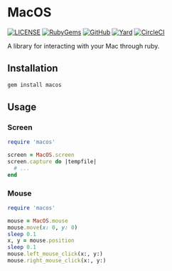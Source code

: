 # MacOS

[![LICENSE](https://img.shields.io/badge/license-MIT-blue.svg)](https://github.com/ksylvest/macos/blob/main/LICENSE)
[![RubyGems](https://img.shields.io/gem/v/macos)](https://rubygems.org/gems/macos)
[![GitHub](https://img.shields.io/badge/github-repo-blue.svg)](https://github.com/ksylvest/macos)
[![Yard](https://img.shields.io/badge/docs-site-blue.svg)](https://macos.ksylvest.com)
[![CircleCI](https://img.shields.io/circleci/build/github/ksylvest/macos)](https://circleci.com/gh/ksylvest/macos)

A library for interacting with your Mac through ruby.

## Installation

```ruby
gem install macos
```

## Usage

### Screen

```ruby
require 'macos'

screen = MacOS.screen
screen.capture do |tempfile|
  # ...
end
```

### Mouse

```ruby
require 'macos'

mouse = MacOS.mouse
mouse.move(x: 0, y: 0)
sleep 0.1
x, y = mouse.position
sleep 0.1
mouse.left_mouse_click(x:, y:)
mouse.right_mouse_click(x:, y:)
```
